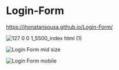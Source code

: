 # Login-Form
https://jhonatansousa.github.io/Login-Form/

![127 0 0 1_5500_index html (1)](https://user-images.githubusercontent.com/126415306/224522414-70d502c4-4bae-4cd8-b092-a2a14f47a121.png)

![Login Form mid size](https://user-images.githubusercontent.com/126415306/224522291-2afc1a9d-ad00-4992-b786-78bf406b611f.png)

![Login Form mobile](https://user-images.githubusercontent.com/126415306/224522290-fa439b33-82cc-43e8-9c9c-1521f707e1fc.png)

